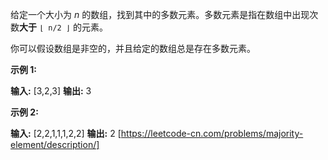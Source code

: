 给定一个大小为 _n_ 的数组，找到其中的多数元素。多数元素是指在数组中出现次数**大于** `⌊ n/2 ⌋` 的元素。

你可以假设数组是非空的，并且给定的数组总是存在多数元素。

**示例 1:**

**输入:** \[3,2,3\]
**输出:** 3

**示例 2:**

**输入:** \[2,2,1,1,1,2,2\]
**输出:** 2 
[https://leetcode-cn.com/problems/majority-element/description/]
